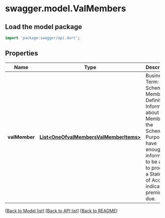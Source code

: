 # swagger.model.ValMembers

## Load the model package
```dart
import 'package:swagger/api.dart';
```

## Properties
Name | Type | Description | Notes
------------ | ------------- | ------------- | -------------
**valMember** | [**List&lt;OneOfvalMembersValMemberItems&gt;**](Object.md) | Business Term: Scheme Member Definition: Information about a Member of the Scheme. Purpose: To have enough information to be able to produce a Statement of Account indicating premium due. | [default to []]

[[Back to Model list]](../README.md#documentation-for-models) [[Back to API list]](../README.md#documentation-for-api-endpoints) [[Back to README]](../README.md)

